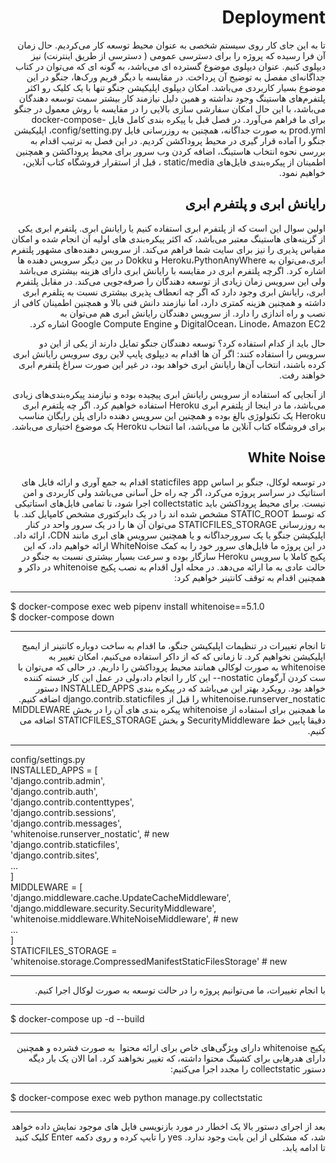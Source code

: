 
<div dir="rtl" >
<H1>Deployment</H1>
 
 تا به این جای کار  روی سیستم شخصی به عنوان محیط توسعه کار می‌کردیم. حال زمان آن فرا رسیده که پروژه را برای دسترسی عمومی ( دسترسی  از طریق اینترنت) نیز دیپلوی کنیم. عنوان دیپلوی موضوع گسترده ای می‌باشد، به گونه ای  که می‌توان در کتاب جداگانه‌ای مفصل به توضیح آن پرداخت. در مقایسه با دیگر فریم ورک‌ها، جنگو در این موضوع بسیار کاربردی می‌باشد. امکان دیپلوی اپلیکیشن جنگو تنها با یک کلیک رو  اکثر پلتفرم‌های هاستینگ وجود نداشته و همین دلیل نیازمند کار بیشتر سمت توسعه دهندگان می‌باشد، با این حال امکان سفارشی سازی بالایی را  در مقایسه با روش معمول در جنگو برای ما فراهم می‌آورد.
در فصل قبل با پیکره بندی کامل فایل docker-compose-prod.yml به صورت جداگانه، همچنین به روزرسانی فایل config/setting.py‌، اپلیکیشن جنگو را آماده قرار گیری در محیط پروداکشن کردیم.
در این فصل به ترتیب اقدام به بررسی نحوه انتخاب هاستینگ، اضافه کردن وب سرور  برای محیط پروداکشن و همچنین اطمینان از پیکره‌بندی فایل‌های static/media  ، قبل از استقرار فروشگاه کتاب آنلاین، خواهیم نمود.

 <h2> رایانش ابری و پلتفرم ابری </h2>

اولین سوال این است که از پلتفرم ابری استفاده کنیم یا رایانش ابری.
 پلتفرم ابری یکی از گزینه‌های هاستینگ معتبر می‌باشد، که اکثر پیکره‌بندی های اولیه آن انجام شده و امکان مقیاس پذیری را نیز برای سایت شما فراهم می‌کند. از سرویس دهنده‌های مشهور پلتفرم ابری،‌می‌توان به Heroku،PythonAnyWhere و Dokku در بین دیگر سرویس دهنده ها اشاره کرد.
 اگرچه پلتفرم ابری در مقایسه با رایانش ابری دارای هزینه بیشتری می‌با‌شد ولی این سرویس زمان زیادی از توسعه دهندگان را صرفه‌جویی می‌کند.
 در مقابل پلتفرم ابری،  رایانش ابری وجود دارد که اگر چه انعطاف پذیری بیشتری نسبت به پتلفرم ابری داشته و همچنین هزینه کمتری دارد، اما نیازمند دانش فنی بالا و همچنین اطمینان کافی از نصب و راه اندازی را دارد. از سرویس دهندگان رایانش ابری هم می‌توان به DigitalOcean، Linode، Amazon EC2 و Google Compute Engine اشاره کرد.
 
 حال باید از کدام استفاده کرد؟ توسعه دهندگان جنگو تمایل دارند از یکی از این دو سرویس را استفاده کنند: اگر آن ها اقدام به دیپلوی پایپ لاین روی سرویس رایانش ابری کرده باشند، انتخاب آن‌ها رایانش ابری خواهد بود، در غیر این صورت سراغ پلتفرم ابری خواهند رفت. 
 <div dir="rtl">
 از آنجایی که استفاده از سرویس رایانش ابری پیچیده بوده و نیازمند پیکره‌بندی‌های زیادی می‌باشد، ما در اینجا از پلتفرم ابری Heroku استفاده خواهیم کرد.
 اگر چه  پلتفرم ابری Heroku یک تکنولوژی بالغ بوده و همچنین این سرویس دهنده دارای پلن رایگان مناسب برای فروشگاه کتاب آنلاین ما می‌باشد، اما انتخاب  Heroku یک موضوع اختیاری می‌باشد.
 
  <h2> White Noise </h2>
در توسعه لوکال، جنگو بر اساس staticfiles app اقدام به جمع آوری و ارائه فایل های استاتیک در سراسر پروژه می‌کرد،  اگر چه راه حل آسانی می‌باشد ولی کاربردی و امن نیست.
برای محیط پروداکشن باید collectstatic اجرا شود، تا تمامی فایل‌های استاتیکی که توسط STATIC_ROOT مشخص شده اند را در یک دایرکتوری مشخص کامپایل کند.
با به روزرسانی STATICFILES_STORAGE می‌توان آن ها را در یک سرور واحد در کنار اپلیکیشن جنگو  یا یک سرورجداگانه و یا همچنین سرویس های ابری مانند CDN، ارائه داد.
در این پروژه ما فایل‌های سرور خود را به کمک WhiteNoise ارائه خواهیم داد، که این پکیج کاملا با سرویس Heroku سازگار بوده و سرعت بسیار بیشتری نسبت به جنگو در حالت عادی به ما ارائه می‌دهد.
در محله اول اقدام به نصب پکیج whitenoise در داکر و همچنین اقدام به توقف کانتینر خواهیم کرد:
 </div>
  <div dir="ltr">
 <hr>
$ docker-compose exec web pipenv install whitenoise==5.1.0 <br>
$ docker-compose down <br>
 <hr>
 </div>
تا انجام تغییرات در تنظیمات اپلیکیشن جنگو، ما اقدام به ساخت دوباره کانتینر از ایمیج اپلیکیشن نخواهیم کرد.
تا زمانی که که از داکر استفاده می‌کنیم، امکان تغییر به whitenoise به صورت لوکالی همانند محیط پروداکشن را داریم. در حالی که  می‌توان با ست کردن آرگومان nostatic-- این کار را انجام داد،‌ولی در عمل این کار خسته کننده خواهد بود. رویکرد بهتر این می‌باشد که در پیکره بندی INSTALLED_APPS  دستور whitenoise.runserver_nostatic را قبل از django.contrib.staticfiles  اضافه کنیم.
  ما همچنین برای استفاده از whitenoise پیکره بندی ‌های  آن را در بخش MIDDLEWARE دقیقا پایین خط SecurityMiddleware  و  بخش STATICFILES_STORAGE اضافه می ‌کنیم.
 <div dir ="ltr">
 <hr>
 config/settings.py <br>
INSTALLED_APPS = [ <br>
'django.contrib.admin',<br>
'django.contrib.auth',<br>
'django.contrib.contenttypes',<br>
'django.contrib.sessions',<br>
'django.contrib.messages',<br>
'whitenoise.runserver_nostatic', # new <br>
'django.contrib.staticfiles', <br>
'django.contrib.sites', <br>
... <br>
] <br>
MIDDLEWARE = [ <br>
'django.middleware.cache.UpdateCacheMiddleware', <br>
'django.middleware.security.SecurityMiddleware', <br>
'whitenoise.middleware.WhiteNoiseMiddleware', # new <br>
... <br>
] <br>
STATICFILES_STORAGE = <br>
'whitenoise.storage.CompressedManifestStaticFilesStorage' # new <br>
  <hr>
   </div>
  <div dir="rtl" >
 
  با انجام تغییرات، ما می‌توانیم پروژه را در حالت توسعه به صورت لوکال اجرا کنیم.
  </div>
<div dir="ltr">
 <hr>
 
$ docker-compose up -d --build <br>
 
 <hr>
  </div>
پکیج whitenoise دارای ویژگی‌های خاص برای ارائه محتوا ‌ به صورت فشرده  و همچنین دارای هدرهایی برای کشینگ محتوا داشته، که تغییر نخواهند کرد. اما الان یک بار دیگه دستور collectstatic را مجدد اجرا می‌کنیم:

<div dir="ltr" >
 <hr>
 
$ docker-compose exec web python manage.py collectstatic <br>
 
 <hr>
 </div>
بعد از اجرای دستور بالا یک اخطار در مورد بازنویسی فایل ‌های موجود نمایش داده خواهد شد، که مشکلی از این بابت وجود ندارد. yes را  تایپ کرده و روی دکمه Enter کلیک کنید تا ادامه یابد.
  

</div>

